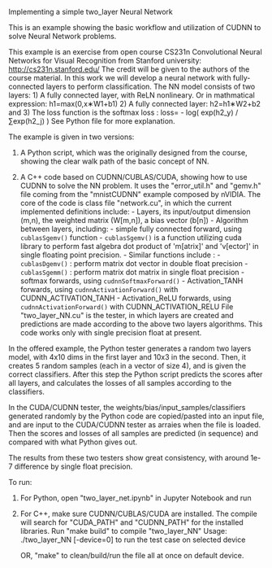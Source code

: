 Implementing a simple two_layer Neural Network

This is an example showing the basic workflow and utilization of CUDNN to solve Neural Network problems.

This example is an exercise from open course CS231n Convolutional Neural Networks for Visual Recognition from Stanford university: http://cs231n.stanford.edu/
The credit will be given to the authors of the course material.
In this work we will develop a neural network with fully-connected layers to perform classification.
The NN model consists of two layers: 
     1) A fully connected layer, with ReLN nonlineary. Or in mathmatical expression:
          h1=max(0,x∗W1+b1)
     2) A fully connected layer:
          h2=h1∗W2+b2
and 
     3) The loss function is the softmax loss :
          loss= - log( exp(h2_y) / ∑exp(h2_j) )
See Python file for more explanation.


The example is given in two versions:
1) A Python script, which was the originally designed from the course, showing the clear walk path of the basic concept of NN.

2) A C++ code based on CUDNN/CUBLAS/CUDA, showing how to use CUDNN to solve the NN problem.
     It uses the "error_util.h" and "gemv.h" file coming from the "mnistCUDNN" example composed by nVIDIA.
     The core of the code is class file "network.cu", in which the current implemented definitions include:
          - Layers, its input/output dimension (m,n), the weighted matrix (W[m,n]), a bias vector (b[n])
          - Algorithm between layers, including:
               - simple fully connected forward, using `cublasSgemv()` function
                         - `cublasSgemv()` is a function utilizing cuda library to perform fast algebra dot product 
                           of 'm[atrix]' and 'v[ector]' in single floating point precision.
                         - Similar functions include :
                              - `cublasDgemv()` : perform matrix dot vector in double float precision
                              - `cublasSgemm()` : perform matrix dot matrix in single float precision
               - softmax forwards, using `cudnnSoftmaxForward()`
               - Activation_TANH forwards, using `cudnnActivationForward()` with CUDNN_ACTIVATION_TANH
               - Activation_ReLU forwards, using `cudnnActivationForward()` with CUDNN_ACTIVATION_RELU
     File "two_layer_NN.cu" is the tester, in which layers are created and predictions are made according to the above two layers algorithms.
     This code works only with single precision float at present.

In the offered example, the Python tester generates a random two layers model, with 4x10 dims in the first layer and 10x3 in the second. 
Then, it creates 5 random samples (each in a vector of size 4), and is given the correct classifiers. 
After this step the Python script predicts the scores after all layers, and calculates the losses of all samples according to the classifiers.

In the CUDA/CUDNN tester, the weights/bias/input_samples/classifiers generated randomly by the Python code are copied/pasted into an input file, 
and are input to the CUDA/CUDNN tester as arraies when the file is loaded. 
Then the scores and losses of all samples are predicted (in sequence) and compared with what Python gives out.

The results from these two testers show great consistency, with around  1e-7 difference by single float precision.


     
     
     
To run:
1) For Python, open "two_layer_net.ipynb" in Jupyter Notebook and run
2) For C++, make sure CUDNN/CUBLAS/CUDA are installed. The compile will search for "CUDA_PATH" and "CUDNN_PATH" for the installed libraries.
     Run "make build" to compile "two_layer_NN"
     Usage: ./two_layer_NN  [-device=0]   to run the test case on selected device
     
     OR, "make" to clean/build/run the file all at once on default device.
